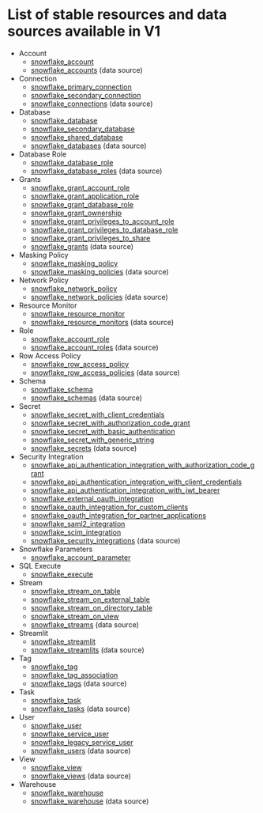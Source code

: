 # List of stable resources and data sources available in V1

* Account
    * [snowflake_account](https://registry.terraform.io/providers/Snowflake-Labs/snowflake/1.0.0/docs/resources/account)
    * [snowflake_accounts](https://registry.terraform.io/providers/Snowflake-Labs/snowflake/1.0.0/docs/data-sources/accounts) (data source)
* Connection
    * [snowflake_primary_connection](https://registry.terraform.io/providers/Snowflake-Labs/snowflake/1.0.0/docs/resources/primary_connection)
    * [snowflake_secondary_connection](https://registry.terraform.io/providers/Snowflake-Labs/snowflake/1.0.0/docs/resources/secondary_connection)
    * [snowflake_connections](https://registry.terraform.io/providers/Snowflake-Labs/snowflake/1.0.0/docs/data-sources/connections) (data source)
* Database
    * [snowflake_database](https://registry.terraform.io/providers/Snowflake-Labs/snowflake/1.0.0/docs/resources/database)
    * [snowflake_secondary_database](https://registry.terraform.io/providers/Snowflake-Labs/snowflake/1.0.0/docs/resources/secondary_database)
    * [snowflake_shared_database](https://registry.terraform.io/providers/Snowflake-Labs/snowflake/1.0.0/docs/resources/shared_database)
    * [snowflake_databases](https://registry.terraform.io/providers/Snowflake-Labs/snowflake/1.0.0/docs/data-sources/databases) (data source)
* Database Role
    * [snowflake_database_role](https://registry.terraform.io/providers/Snowflake-Labs/snowflake/1.0.0/docs/resources/database_role)
    * [snowflake_database_roles](https://registry.terraform.io/providers/Snowflake-Labs/snowflake/1.0.0/docs/data-sources/database_roles) (data source)
* Grants
    * [snowflake_grant_account_role](https://registry.terraform.io/providers/Snowflake-Labs/snowflake/1.0.0/docs/resources/grant_account_role)
    * [snowflake_grant_application_role](https://registry.terraform.io/providers/Snowflake-Labs/snowflake/1.0.0/docs/resources/grant_application_role)
    * [snowflake_grant_database_role](https://registry.terraform.io/providers/Snowflake-Labs/snowflake/1.0.0/docs/resources/grant_database_role)
    * [snowflake_grant_ownership](https://registry.terraform.io/providers/Snowflake-Labs/snowflake/1.0.0/docs/resources/grant_ownership)
    * [snowflake_grant_privileges_to_account_role](https://registry.terraform.io/providers/Snowflake-Labs/snowflake/1.0.0/docs/resources/grant_privileges_to_account_role)
    * [snowflake_grant_privileges_to_database_role](https://registry.terraform.io/providers/Snowflake-Labs/snowflake/1.0.0/docs/resources/grant_privileges_to_database_role)
    * [snowflake_grant_privileges_to_share](https://registry.terraform.io/providers/Snowflake-Labs/snowflake/1.0.0/docs/resources/grant_privileges_to_share)
    * [snowflake_grants](https://registry.terraform.io/providers/Snowflake-Labs/snowflake/1.0.0/docs/data-sources/grants) (data source)
* Masking Policy
    * [snowflake_masking_policy](https://registry.terraform.io/providers/Snowflake-Labs/snowflake/1.0.0/docs/resources/masking_policy)
    * [snowflake_masking_policies](https://registry.terraform.io/providers/Snowflake-Labs/snowflake/1.0.0/docs/data-sources/masking_policies) (data source)
* Network Policy
    * [snowflake_network_policy](https://registry.terraform.io/providers/Snowflake-Labs/snowflake/1.0.0/docs/resources/network_policy)
    * [snowflake_network_policies](https://registry.terraform.io/providers/Snowflake-Labs/snowflake/1.0.0/docs/data-sources/network_policies) (data source)
* Resource Monitor
    * [snowflake_resource_monitor](https://registry.terraform.io/providers/Snowflake-Labs/snowflake/1.0.0/docs/resources/resource_monitor)
    * [snowflake_resource_monitors](https://registry.terraform.io/providers/Snowflake-Labs/snowflake/1.0.0/docs/data-sources/resource_monitors) (data source)
* Role
    * [snowflake_account_role](https://registry.terraform.io/providers/Snowflake-Labs/snowflake/1.0.0/docs/resources/account_role)
    * [snowflake_account_roles](https://registry.terraform.io/providers/Snowflake-Labs/snowflake/1.0.0/docs/data-sources/account_roles) (data source)
* Row Access Policy
    * [snowflake_row_access_policy](https://registry.terraform.io/providers/Snowflake-Labs/snowflake/1.0.0/docs/resources/row_access_policy)
    * [snowflake_row_access_policies](https://registry.terraform.io/providers/Snowflake-Labs/snowflake/1.0.0/docs/data-sources/row_access_policies) (data source)
* Schema
    * [snowflake_schema](https://registry.terraform.io/providers/Snowflake-Labs/snowflake/1.0.0/docs/resources/schema)
    * [snowflake_schemas](https://registry.terraform.io/providers/Snowflake-Labs/snowflake/1.0.0/docs/data-sources/schemas) (data source)
* Secret
    * [snowflake_secret_with_client_credentials](https://registry.terraform.io/providers/Snowflake-Labs/snowflake/1.0.0/docs/resources/secret_with_client_credentials)
    * [snowflake_secret_with_authorization_code_grant](https://registry.terraform.io/providers/Snowflake-Labs/snowflake/1.0.0/docs/resources/secret_with_authorization_code_grant)
    * [snowflake_secret_with_basic_authentication](https://registry.terraform.io/providers/Snowflake-Labs/snowflake/1.0.0/docs/resources/secret_with_basic_authentication)
    * [snowflake_secret_with_generic_string](https://registry.terraform.io/providers/Snowflake-Labs/snowflake/1.0.0/docs/resources/secret_with_generic_string)
    * [snowflake_secrets](https://registry.terraform.io/providers/Snowflake-Labs/snowflake/1.0.0/docs/data-sources/secrets) (data source)
* Security Integration
    * [snowflake_api_authentication_integration_with_authorization_code_grant](https://registry.terraform.io/providers/Snowflake-Labs/snowflake/1.0.0/docs/resources/api_authentication_integration_with_authorization_code_grant)
    * [snowflake_api_authentication_integration_with_client_credentials](https://registry.terraform.io/providers/Snowflake-Labs/snowflake/1.0.0/docs/resources/api_authentication_integration_with_client_credentials)
    * [snowflake_api_authentication_integration_with_jwt_bearer](https://registry.terraform.io/providers/Snowflake-Labs/snowflake/1.0.0/docs/resources/api_authentication_integration_with_jwt_bearer)
    * [snowflake_external_oauth_integration](https://registry.terraform.io/providers/Snowflake-Labs/snowflake/1.0.0/docs/resources/external_oauth_integration)
    * [snowflake_oauth_integration_for_custom_clients](https://registry.terraform.io/providers/Snowflake-Labs/snowflake/1.0.0/docs/resources/oauth_integration_for_custom_clients)
    * [snowflake_oauth_integration_for_partner_applications](https://registry.terraform.io/providers/Snowflake-Labs/snowflake/1.0.0/docs/resources/oauth_integration_for_partner_applications)
    * [snowflake_saml2_integration](https://registry.terraform.io/providers/Snowflake-Labs/snowflake/1.0.0/docs/resources/saml2_integration)
    * [snowflake_scim_integration](https://registry.terraform.io/providers/Snowflake-Labs/snowflake/1.0.0/docs/resources/scim_integration)
    * [snowflake_security_integrations](https://registry.terraform.io/providers/Snowflake-Labs/snowflake/1.0.0/docs/data-sources/security_integrations) (data source)
* Snowflake Parameters
    * [snowflake_account_parameter](https://registry.terraform.io/providers/Snowflake-Labs/snowflake/1.0.0/docs/resources/account_parameter)
* SQL Execute
    * [snowflake_execute](https://registry.terraform.io/providers/Snowflake-Labs/snowflake/1.0.0/docs/resources/account_parameter)
* Stream
    * [snowflake_stream_on_table](https://registry.terraform.io/providers/Snowflake-Labs/snowflake/1.0.0/docs/resources/stream_on_table)
    * [snowflake_stream_on_external_table](https://registry.terraform.io/providers/Snowflake-Labs/snowflake/1.0.0/docs/resources/stream_on_external_table)
    * [snowflake_stream_on_directory_table](https://registry.terraform.io/providers/Snowflake-Labs/snowflake/1.0.0/docs/resources/stream_on_directory_table)
    * [snowflake_stream_on_view](https://registry.terraform.io/providers/Snowflake-Labs/snowflake/1.0.0/docs/resources/stream_on_view)
    * [snowflake_streams](https://registry.terraform.io/providers/Snowflake-Labs/snowflake/1.0.0/docs/data-sources/streams) (data source)
* Streamlit
    * [snowflake_streamlit](https://registry.terraform.io/providers/Snowflake-Labs/snowflake/1.0.0/docs/resources/streamlit)
    * [snowflake_streamlits](https://registry.terraform.io/providers/Snowflake-Labs/snowflake/1.0.0/docs/data-sources/streamlits) (data source)
* Tag
    * [snowflake_tag](https://registry.terraform.io/providers/Snowflake-Labs/snowflake/1.0.0/docs/resources/tag)
    * [snowflake_tag_association](https://registry.terraform.io/providers/Snowflake-Labs/snowflake/1.0.0/docs/resources/tag_association)
    * [snowflake_tags](https://registry.terraform.io/providers/Snowflake-Labs/snowflake/1.0.0/docs/data-sources/tags) (data source)
* Task
    * [snowflake_task](https://registry.terraform.io/providers/Snowflake-Labs/snowflake/1.0.0/docs/resources/task)
    * [snowflake_tasks](https://registry.terraform.io/providers/Snowflake-Labs/snowflake/1.0.0/docs/data-sources/tasks) (data source)
* User
    * [snowflake_user](https://registry.terraform.io/providers/Snowflake-Labs/snowflake/1.0.0/docs/resources/user)
    * [snowflake_service_user](https://registry.terraform.io/providers/Snowflake-Labs/snowflake/1.0.0/docs/resources/service_user)
    * [snowflake_legacy_service_user](https://registry.terraform.io/providers/Snowflake-Labs/snowflake/1.0.0/docs/resources/legacy_service_user)
    * [snowflake_users](https://registry.terraform.io/providers/Snowflake-Labs/snowflake/1.0.0/docs/data-sources/users) (data source)
* View
    * [snowflake_view](https://registry.terraform.io/providers/Snowflake-Labs/snowflake/1.0.0/docs/resources/view)
    * [snowflake_views](https://registry.terraform.io/providers/Snowflake-Labs/snowflake/1.0.0/docs/data-sources/views) (data source)
* Warehouse
    * [snowflake_warehouse](https://registry.terraform.io/providers/Snowflake-Labs/snowflake/1.0.0/docs/resources/warehouse)
    * [snowflake_warehouse](https://registry.terraform.io/providers/Snowflake-Labs/snowflake/1.0.0/docs/data-sources/warehouse) (data source)
